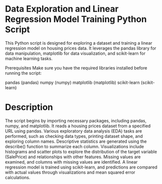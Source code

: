 # Data Exploration and Linear Regression Model Training Python Script

This Python script is designed for exploring a dataset and training a linear regression model on housing prices data. It leverages the pandas library for data manipulation, matplotlib for data visualization, and scikit-learn for machine learning tasks.

Prerequisites
Make sure you have the required libraries installed before running the script:

pandas (pandas)
numpy (numpy)
matplotlib (matplotlib)
scikit-learn (scikit-learn)

# Description

The script begins by importing necessary packages, including pandas, numpy, and matplotlib.
It reads a housing prices dataset from a specified URL using pandas.
Various exploratory data analysis (EDA) tasks are performed, such as checking data types, printing dataset shape, and exploring column names.
Descriptive statistics are generated using the describe() function to summarize each column.
Visualizations include histograms and scatter plots to explore the distribution of the target variable (SalePrice) and relationships with other features.
Missing values are examined, and columns with missing values are identified.
A linear regression model is trained using scikit-learn, and predictions are compared with actual values through visualizations and mean squared error calculations.
